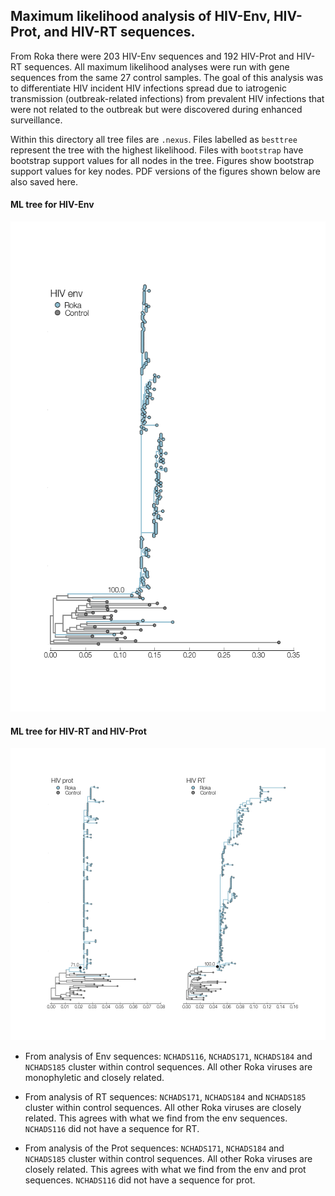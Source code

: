## Maximum likelihood analysis of HIV-Env, HIV-Prot, and HIV-RT sequences.

From Roka there were 203 HIV-Env sequences and 192 HIV-Prot and HIV-RT sequences. All maximum likelihood analyses were run with gene sequences from the same 27 control samples. The goal of this analysis was to differentiate HIV incident HIV infections spread due to iatrogenic transmission (outbreak-related infections) from prevalent HIV infections that were not related to the outbreak but were discovered during enhanced surveillance.

Within this directory all tree files are `.nexus`. Files labelled as `besttree` represent the tree with the highest likelihood. Files with `bootstrap` have bootstrap support values for all nodes in the tree. Figures show bootstrap support values for key nodes. PDF versions of the figures shown below are also saved here.

#### ML tree for HIV-Env

![](env_mltree_baltic.png)

#### ML tree for HIV-RT and HIV-Prot

![](protRT_mltree_baltic.png)

* From analysis of Env sequences: `NCHADS116`, `NCHADS171`, `NCHADS184` and `NCHADS185` cluster within control sequences. All other Roka viruses are monophyletic and closely related.

* From analysis of RT sequences: `NCHADS171`, `NCHADS184` and `NCHADS185` cluster within control sequences. All other Roka viruses are closely related. This agrees with what we find from the env sequences. `NCHADS116` did not have a sequence for RT.

* From analysis of the Prot sequences:  `NCHADS171`, `NCHADS184` and `NCHADS185` cluster within control sequences. All other Roka viruses are closely related. This agrees with what we find from the env and prot sequences. `NCHADS116` did not have a sequence for prot.
